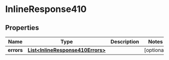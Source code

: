 
# InlineResponse410

## Properties
Name | Type | Description | Notes
------------ | ------------- | ------------- | -------------
**errors** | [**List&lt;InlineResponse410Errors&gt;**](InlineResponse410Errors.md) |  |  [optional]



